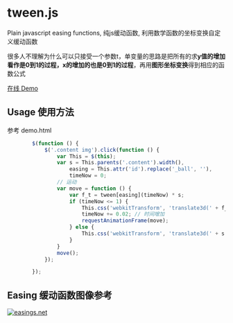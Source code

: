 # tween.js
Plain javascript easing functions, 纯js缓动函数, 利用数学函数的坐标变换自定义缓动函数    

很多人不理解为什么可以只接受一个参数t，单变量的思路是把所有的求**y值的增加看作是0到1的过程，x的增加的也是0到1的过程**，再用**图形坐标变换**得到相应的函数公式   
   
[在线 Demo](http://www.iampua.com/pui/workbench-easing.html)   

## Usage 使用方法
参考 demo.html
<script src="tween.min.js"></script>


``` javascript
        $(function () {
            $('.content img').click(function () {
                var This = $(this);
                var s = This.parents('.content').width(),
                    easing = This.attr('id').replace('_ball', ''),
                    timeNow = 0;
                // 运动
                var move = function () {
                    var f_t = tween[easing](timeNow) * s;
                    if (timeNow <= 1) {
                        This.css('webkitTransform', 'translate3d(' + f_t + 'px, 0, 0)');
                        timeNow += 0.02; // 时间增加
                        requestAnimationFrame(move);
                    } else {
                        This.css('webkitTransform', 'translate3d(' + s + 'px, 0, 0)');
                    }
                }
                move();
            });

        });
```

## Easing 缓动函数图像参考
[![easings.net](https://github.com/nelsonkuang/tween.js/blob/master/tween.jpg?raw=true)](http://easings.net)
